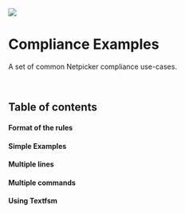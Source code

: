 
<img src="https://netpicker.io/wp-content/uploads/2024/01/netpicker-logo-276x300.png">



Compliance Examples
=======

A set of common Netpicker compliance use-cases.

<br />

## Table of contents

#### Format of the rules

#### Simple Examples

#### Multiple lines

#### Multiple commands

#### Using Textfsm


